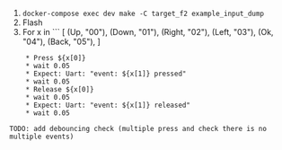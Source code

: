 1. `docker-compose exec dev make -C target_f2 example_input_dump`
2. Flash
3. For x in ```
[
    (Up, "00"),
    (Down, "01"),
    (Right, "02"),
    (Left, "03"),
    (Ok, "04"),
    (Back, "05"),
]
```
    * Press ${x[0]}
    * wait 0.05
    * Expect: Uart: "event: ${x[1]} pressed"
    * wait 0.05
    * Release ${x[0]}
    * wait 0.05
    * Expect: Uart: "event: ${x[1]} released"
    * wait 0.05

TODO: add debouncing check (multiple press and check there is no multiple events)
